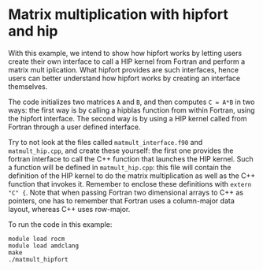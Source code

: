 # Matrix multiplication with hipfort and hip

With this example, we intend to show how hipfort works by letting users create their own interface to call a HIP kernel from Fortran and perform a matrix mult
iplication. What hipfort provides are such interfaces, hence users can better understand how hipfort works by creating an interface themselves.

The code initializes two matrices `A` and `B`, and then computes `C = A*B` in two ways: the first way is by calling a hipblas function from within Fortran, using the hipfort interface. The second way is by using a HIP kernel called from Fortran through a user defined interface.

Try to not look at the files called `matmult_interface.f90` and `matmult_hip.cpp`, and create these yourself: the first one provides the fortran interface to
call the C++ function that launches the HIP kernel. Such a function will be defined in `matmult_hip.cpp`: this file will contain the definition of the HIP kernel to do the matrix multiplication as well as the C++ function that invokes it. Remember to enclose these definitions with `extern "C" {`. Note that when passing Fortran two dimensional arrays to C++ as pointers, one has to remember that Fortran uses a column-major data layout, whereas C++ uses row-major.

To run the code in this example:

```
module load rocm
module load amdclang
make
./matmult_hipfort
```
